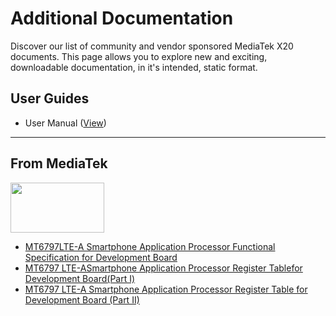 # Additional Documentation

Discover our list of community and vendor sponsored MediaTek X20 documents. This page allows you to explore new and exciting, downloadable documentation, in it's intended, static format.

## User Guides

- User Manual ([View](UserManual.md))

***

## From MediaTek

<img src="https://github.com/96boards/documentation/blob/master/ConsumerEdition/MediaTekX20/AdditionalDocs/Images/Logos/MediaTek_Yellow.png" data-canonical-src="https://github.com/96boards/documentation/blob/master/ConsumerEdition/MediaTekX20/AdditionalDocs/Images/Logos/MediaTek_Yellow.png" width="150" height="80" />

- [MT6797LTE-A Smartphone Application Processor Functional Specification for Development Board](https://www.dropbox.com/s/q47mnr3ejvqaa8k/MT6797%20LTE-A%20Smartphone%20Application%20Processor%20Functional%20Specification%20for%20development%20board%20V1.0.pdf?dl=0)
- [MT6797 LTE-ASmartphone Application Processor Register Tablefor Development Board(Part I)](https://www.dropbox.com/s/fsdm7qvfsx9vrdz/MT6797%20LTE-A%20Smartphone%20Application%20Processor%20Software%20Register%20Table%20for%20development%20board%20%28Part%20I%29%20V1.0.pdf?dl=0)
- [MT6797 LTE-A Smartphone Application Processor Register Table for Development Board (Part II)](https://www.dropbox.com/s/nixg0322szwbw8m/MT6797%20LTE-A%20Smartphone%20Application%20Processor%20Software%20Register%20Table%20for%20development%20board%20%28Part%20II%29%20V1.0.pdf?dl=0)
